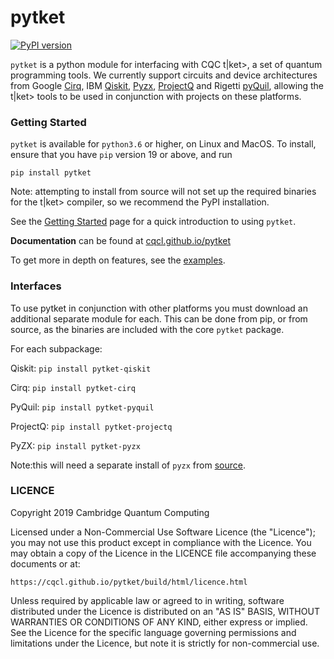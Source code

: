 # pytket
[![PyPI version](https://badge.fury.io/py/pytket.svg)](https://badge.fury.io/py/pytket)

`pytket` is a python module for interfacing with CQC t|ket>, a set of quantum programming tools. We currently support circuits and device architectures from Google [Cirq](https://www.github.com/quantumlib/cirq), IBM [Qiskit](https://qiskit.org), [Pyzx](https://github.com/Quantomatic/pyzx), [ProjectQ](https://github.com/ProjectQ-Framework/ProjectQ) and Rigetti [pyQuil](http://rigetti.com/forest), allowing the t|ket> tools to be used in conjunction with projects on these platforms.

### Getting Started
``pytket`` is available for ``python3.6`` or higher, on Linux and MacOS.
To install, ensure that you have `pip` version 19 or above, and run

``pip install pytket``

Note: attempting to install from source will not set up the required binaries for the t|ket> compiler, so we recommend the PyPI installation.

See the [Getting Started](https://cqcl.github.io/pytket/build/html/getting_started.html) page for a quick introduction to using `pytket`.

**Documentation** can be found at [cqcl.github.io/pytket](https://cqcl.github.io/pytket)

To get more in depth on features, see the [examples](https://github.com/CQCL/pytket/blob/master/examples).

### Interfaces
To use pytket in conjunction with other platforms you must download an additional separate module for each.
This can be done from pip, or from source, as the binaries are included with the core `pytket` package.

For each subpackage:

Qiskit: ``pip install pytket-qiskit``

Cirq: ``pip install pytket-cirq``

PyQuil: ``pip install pytket-pyquil``

ProjectQ: ``pip install pytket-projectq``

PyZX: ``pip install pytket-pyzx``

Note:this will need a separate install of `pyzx` from [source](https://github.com/Quantomatic/pyzx).

### LICENCE

Copyright 2019 Cambridge Quantum Computing

Licensed under a Non-Commercial Use Software Licence (the "Licence");
you may not use this product except in compliance with the Licence.
You may obtain a copy of the Licence in the LICENCE file accompanying
these documents or at:

    https://cqcl.github.io/pytket/build/html/licence.html

Unless required by applicable law or agreed to in writing, software
distributed under the Licence is distributed on an "AS IS" BASIS,
WITHOUT WARRANTIES OR CONDITIONS OF ANY KIND, either express or implied.
See the Licence for the specific language governing permissions and
limitations under the Licence, but note it is strictly for non-commercial use.
